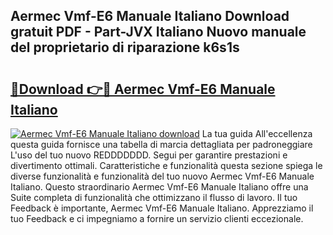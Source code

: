 ## Aermec Vmf-E6 Manuale Italiano Download gratuit PDF - Part-JVX Italiano Nuovo manuale del proprietario di riparazione k6s1s

# <h2><a href="http://dfeggxj.blite.top/?on=Aermec+Vmf-E6+Manuale+Italiano">🔗Download 👉🔴 Aermec Vmf-E6 Manuale Italiano</a></h2>

[![Aermec Vmf-E6 Manuale Italiano download](https://i.imgur.com/lujVjoI.png)](http://dfeggxj.blite.top/?on=Aermec+Vmf-E6+Manuale+Italiano)
La tua guida All'eccellenza questa guida fornisce una tabella di marcia dettagliata per padroneggiare L'uso del tuo nuovo REDDDDDDD. Segui per garantire prestazioni e divertimento ottimali. Caratteristiche e funzionalità questa sezione spiega le diverse funzionalità e funzionalità del tuo nuovo Aermec Vmf-E6 Manuale Italiano. Questo straordinario Aermec Vmf-E6 Manuale Italiano offre una Suite completa di funzionalità che ottimizzano il flusso di lavoro. Il tuo Feedback è importante, Aermec Vmf-E6 Manuale Italiano. Apprezziamo il tuo Feedback e ci impegniamo a fornire un servizio clienti eccezionale.
